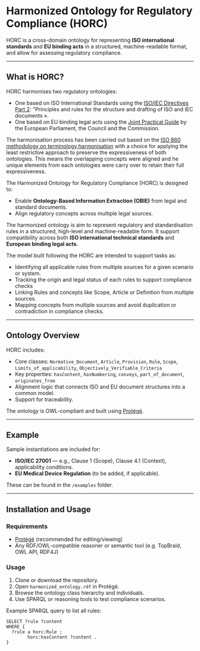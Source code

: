 # Harmonized Ontology for Regulatory Compliance (HORC)

HORC is a cross-domain ontology for representing **ISO international standards** and **EU binding acts** in a structured, machine-readable format, and allow for assessing regulatory compliance.

---

## What is HORC?

HORC harmonises two regulatory ontologies:
- One based on ISO International Standards using the [ISO/IEC Directives Part 2]([url](https://boss.cen.eu/media/yypjl3mn/iso_iec_directives_part2.pdf)): "Principles and rules for the structure and drafting of ISO and IEC documents ». 
- One based on EU binding legal acts using the [Joint Practical Guide]([url]eur-lex.europa.eu/content/techleg/KB0213228ENN.pdf) by the European Parliament, the Council and the Commission.

The harmonisation process has been carried out based on the [ISO 860 methodology on terminology harmonisation]([url](https://www.iso.org/fr/standard/40130.html)) with a choice for applying the least restrictive approach to preserve the expressiveness of both ontologies. This means the overlapping concepts were aligned and he unique elements from each ontologies were carry over to retain their full expressiveness.

The Harmonized Ontology for Regulatory Compliance (HORC) is designed to:
- Enable **Ontology-Based Information Extraction (OBIE)** from legal and standard documents.
- Align regulatory concepts across multiple legal sources.

The harmonized ontology is aim to represent regulatory and standardisation rules in a structured, high-level and machine-readable form. 
It support compatibility across both **ISO international technical standards** and **European binding legal acts**. 

The model built following the HORC are intended to support tasks as:
- Identifying all applicable rules from multiple sources for a given scenario or system.
- Tracking the origin and legal status of each rules to support compliance checks
- Linking Rules and concepts like Scope, Article or Definition from multiple sources.
- Mapping concepts from multiple sources and avoid duplication or contradiction in compliance checks.

---

## Ontology Overview

HORC includes:
- Core classes: `Normative_Document`, `Article`, `Provision`, `Rule`, `Scope`, `Limits_of_applicability`, `Objectively_Verifiable_Criteria`
- Key properties: `hasContent`, `hasNumbering`, `conveys`, `part_of_document`, `originates_from`
- Alignment logic that connects ISO and EU document structures into a common model.
- Support for traceability.

The ontology is OWL-compliant and built using [Protégé](https://protege.stanford.edu/).

---

## Example

Sample instantiations are included for:
- **ISO/IEC 27001** — e.g., Clause 1 (Scope), Clause 4.1 (Context), applicability conditions.
- **EU Medical Device Regulation** (to be added, if applicable).

These can be found in the `/examples` folder.

---

## Installation and Usage

### Requirements
- [Protégé](https://protege.stanford.edu/) (recommended for editing/viewing)
- Any RDF/OWL-compatible reasoner or semantic tool (e.g. TopBraid, OWL API, RDF4J)

### Usage
1. Clone or download the repository.
2. Open `harmonized_ontology.rdf` in Protégé.
3. Browse the ontology class hierarchy and individuals.
4. Use SPARQL or reasoning tools to test compliance scenarios.

Example SPARQL query to list all rules:
```sparql
SELECT ?rule ?content
WHERE {
  ?rule a horc:Rule ;
        horc:hasContent ?content .
}
